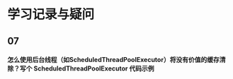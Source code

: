 学习记录与疑问
====



## 07


#### 怎么使用后台线程（如ScheduledThreadPoolExecutor）将没有价值的缓存清除？写个 ScheduledThreadPoolExecutor 代码示例
